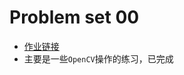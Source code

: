 # Problem set 00
- [作业链接]("https://docs.google.com/document/d/1PO9SuHMYhx6nDbB38ByB1QANasP1UaEiXaeGeHmp3II/pub?embedded=true")
- 主要是一些`OpenCV`操作的练习，已完成
